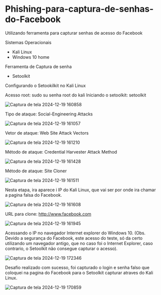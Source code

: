 # Phishing-para-captura-de-senhas-do-Facebook
Utilizando ferramenta para capturar senhas de acesso do Facebook 

Sistemas Operacionais
* Kali Linux
* Windows 10 home

Ferramenta de Captura de senha
* Setoolkit

Configurando o Setookilkit no Kali Linux

Acesso root: sudo su
senha root do kali
Iniciando o setoolkit: setoolkit

![Captura de tela 2024-12-19 160858](https://github.com/user-attachments/assets/733beb4e-4755-4dbe-9985-0393449eccb7)

Tipo de ataque: Social-Engineering Attacks

![Captura de tela 2024-12-19 161057](https://github.com/user-attachments/assets/f51d1c21-da48-494d-9f44-f886c876ae3c)

Vetor de ataque: Web Site Attack Vectors

![Captura de tela 2024-12-19 161210](https://github.com/user-attachments/assets/ae447b65-7f20-4a36-b7eb-90a80d987fbc)

Método de ataque: Credential Harvester Attack Method 

![Captura de tela 2024-12-19 161428](https://github.com/user-attachments/assets/100bc251-aa80-4cdd-bf1f-73b9d60b7da1)

Método de ataque: Site Cloner

![Captura de tela 2024-12-19 161511](https://github.com/user-attachments/assets/a6d60d0b-3415-4e7f-8f4b-149d7d366d41)

Nesta etapa, ira aparece i IP do Kali Linux, que vai ser por onde ira chamar a pagina falsa do Facebook.

![Captura de tela 2024-12-19 161608](https://github.com/user-attachments/assets/ab5d245c-4765-44ac-ad61-b79936e3e798)

URL para clone: http://www.facebook.com

![Captura de tela 2024-12-19 161945](https://github.com/user-attachments/assets/0a97a710-d81a-486a-9af8-3af4dfd9ab13)

Acessando o IP no navegador Internet explorer do Windows 10. (Obs. Devido a segurança do Facebook, este acesso do teste, só da certo utilizando um navegador antigo, que no caso foi o Internet Explorer, caso contrario, o Setoolkit não consegue capturar o acesso).

![Captura de tela 2024-12-19 172346](https://github.com/user-attachments/assets/011ee299-77e2-40f1-b42d-d73b1aca5c63)

Desafio realizado com sucesso, foi capturado o login e senha falso que coloquei na pagina do Facebook para o Setoolkit capturar atraves do Kali Linux.

![Captura de tela 2024-12-19 170859](https://github.com/user-attachments/assets/d9659b19-7de5-4938-9efd-1cb26ab17de4)

